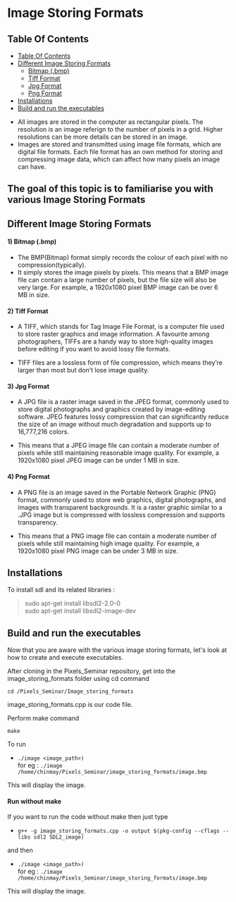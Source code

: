 # Image Storing Formats


## Table Of Contents
- [Table Of Contents](#table-of-contents)
- [Different Image Storing Formats](#different-image-storing-formats)
    * [Bitmap (.bmp)](#bitmap-(.bmp))
    * [Tiff Format](#tiff-format)
    * [Jpg Format](#jpg-format)
    * [Png Format](#png-format)
- [Installations](#installations)
- [Build and run the executables](#build-and-run-the-executables)
   
* All images are stored in the computer as rectangular pixels. The resolution is an image referign to the number of pixels in a grid. Higher resolutions can be more details can be stored in an image. 
* Images are stored and transmitted using image file formats, which are digital file formats. Each file format has an own method for storing and compressing image data, which can affect how many pixels an image can have.


## The goal of this topic is to familiarise you with various Image Storing Formats 


## Different Image Storing Formats

#### 1) Bitmap (.bmp)

* The BMP(Bitmap) format simply records the colour of each pixel with no compression(typically).
* It simply stores the image pixels by pixels.  This means that a BMP image file can contain a large number of pixels, but the file size will also be very large. For example, a 1920x1080 pixel BMP image can be over 6 MB in size.

#### 2) Tiff Format

* A TIFF, which stands for Tag Image File Format, is a computer file used to store raster graphics and image information. A favourite among photographers, TIFFs are a handy way to store high-quality images before editing if you want to avoid lossy file formats. 

* TIFF files are a lossless form of file compression, which means they’re larger than most but don’t lose image quality.

#### 3) Jpg Format

* A JPG file is a raster image saved in the JPEG format, commonly used to store digital photographs and graphics created by image-editing software. JPEG features lossy compression that can significantly reduce the size of an image without much degradation and supports up to 16,777,216 colors.

* This means that a JPEG image file can contain a moderate number of pixels while still maintaining reasonable image quality. For example, a 1920x1080 pixel JPEG image can be under 1 MB in size.


#### 4) Png Format
* A PNG file is an image saved in the Portable Network Graphic (PNG) format, commonly used to store web graphics, digital photographs, and images with transparent backgrounds. It is a raster graphic similar to a .JPG image but is compressed with lossless compression and supports transparency.

* This means that a PNG image file can contain a moderate number of pixels while still maintaining high image quality. For example, a 1920x1080 pixel PNG image can be under 3 MB in size.


## Installations

To install sdl and its related libraries :
> sudo apt-get install libsdl2-2.0-0 \
> sudo apt-get install libsdl2-image-dev


## Build and run the executables

Now that you are aware with the various image storing formats, let's look at how to create and execute executables.

After cloning in the Pixels_Seminar repository, get into the image_storing_formats folder using cd command 

`cd /Pixels_Seminar/Image_storing_formats`

image_storing_formats.cpp is our code file.

Perform make command 

`make`

To run 

- `./image <image_path>)`\
  for eg : `./image /home/chinmay/Pixels_Seminar/image_storing_formats/image.bmp`

This will display the image.

#### Run without make
If you want to run the code without make then just type

- `g++ -g image_storing_formats.cpp -o output $(pkg-config --cflags --libs sdl2 SDL2_image)`

and then
- `./image <image_path>)`\
  for eg : `./image /home/chinmay/Pixels_Seminar/image_storing_formats/image.bmp`
  
  
This will display the image.
